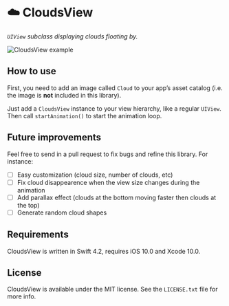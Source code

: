 # ☁️ CloudsView

_`UIView` subclass displaying clouds floating by._

![`CloudsView` example](https://www.vtourraine.net/blog/img/2018/air-grenoble-2-clouds-view/four-clouds.png)

## How to use

First, you need to add an image called `Cloud` to your app’s asset catalog (i.e. the image is **not** included in this library).

Just add a `CloudsView` instance to your view hierarchy, like a regular `UIView`. Then call `startAnimation()` to start the animation loop.

## Future improvements

Feel free to send in a pull request to fix bugs and refine this library. For instance:

- [ ] Easy customization (cloud size, number of clouds, etc)
- [ ] Fix cloud disappearence when the view size changes during the animation
- [ ] Add parallax effect (clouds at the bottom moving faster then clouds at the top)
- [ ] Generate random cloud shapes

## Requirements

CloudsView is written in Swift 4.2, requires iOS 10.0 and Xcode 10.0.

## License

CloudsView is available under the MIT license. See the `LICENSE.txt` file for more info.
